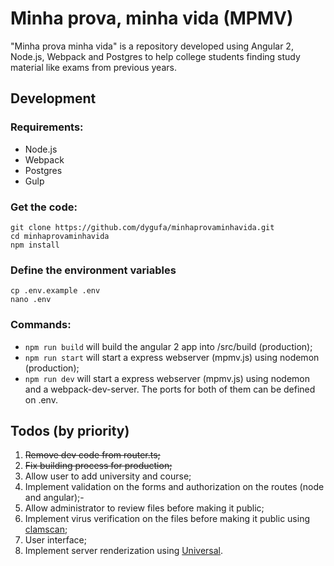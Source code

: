 # Minha prova, minha vida (MPMV)

"Minha prova minha vida" is a repository developed using Angular 2, Node.js, Webpack and Postgres to help college students finding study material like exams from previous years.

## Development

### Requirements:

* Node.js
* Webpack
* Postgres
* Gulp

### Get the code:
```
git clone https://github.com/dygufa/minhaprovaminhavida.git
cd minhaprovaminhavida
npm install
```

### Define the environment variables
```
cp .env.example .env
nano .env
```

### Commands:

- `npm run build` will build the angular 2 app into /src/build (production);
- `npm run start` will start a express webserver (mpmv.js) using nodemon (production);
- `npm run dev` will start a express webserver (mpmv.js) using nodemon and a webpack-dev-server. The ports for both of them can be defined on .env.

## Todos (by priority)

1. ~~Remove dev code from router.ts;~~
2. ~~Fix building process for production;~~
3. Allow user to add university and course;
4. Implement validation on the forms and authorization on the routes (node and angular);- 
5. Allow administrator to review files before making it public;
6. Implement virus verification on the files before making it public using [clamscan](https://www.npmjs.com/package/clamscan);
7. User interface;
8. Implement server renderization using [Universal](https://universal.angular.io/).

